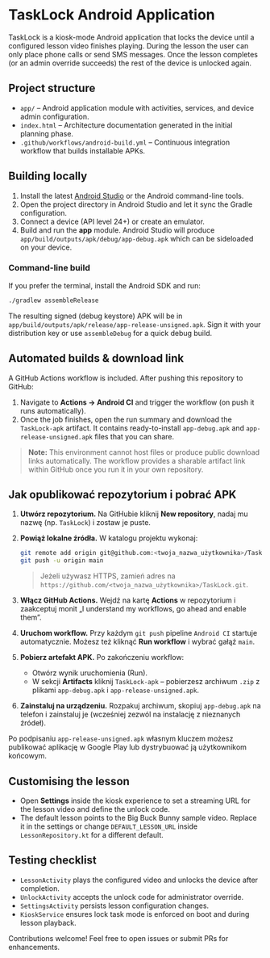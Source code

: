 # TaskLock Android Application

TaskLock is a kiosk-mode Android application that locks the device until a configured lesson video finishes playing. During the lesson the user can only place phone calls or send SMS messages. Once the lesson completes (or an admin override succeeds) the rest of the device is unlocked again.

## Project structure

- `app/` – Android application module with activities, services, and device admin configuration.
- `index.html` – Architecture documentation generated in the initial planning phase.
- `.github/workflows/android-build.yml` – Continuous integration workflow that builds installable APKs.

## Building locally

1. Install the latest [Android Studio](https://developer.android.com/studio) or the Android command-line tools.
2. Open the project directory in Android Studio and let it sync the Gradle configuration.
3. Connect a device (API level 24+) or create an emulator.
4. Build and run the **app** module. Android Studio will produce `app/build/outputs/apk/debug/app-debug.apk` which can be sideloaded on your device.

### Command-line build

If you prefer the terminal, install the Android SDK and run:

```bash
./gradlew assembleRelease
```

The resulting signed (debug keystore) APK will be in `app/build/outputs/apk/release/app-release-unsigned.apk`. Sign it with your distribution key or use `assembleDebug` for a quick debug build.

## Automated builds & download link

A GitHub Actions workflow is included. After pushing this repository to GitHub:

1. Navigate to **Actions → Android CI** and trigger the workflow (on push it runs automatically).
2. Once the job finishes, open the run summary and download the `TaskLock-apk` artifact. It contains ready-to-install `app-debug.apk` and `app-release-unsigned.apk` files that you can share.

> **Note:** This environment cannot host files or produce public download links automatically. The workflow provides a sharable artifact link within GitHub once you run it in your own repository.

## Jak opublikować repozytorium i pobrać APK

1. **Utwórz repozytorium.** Na GitHubie kliknij **New repository**, nadaj mu nazwę (np. `TaskLock`) i zostaw je puste.
2. **Powiąż lokalne źródła.** W katalogu projektu wykonaj:

   ```bash
   git remote add origin git@github.com:<twoja_nazwa_użytkownika>/TaskLock.git
   git push -u origin main
   ```

   > Jeżeli używasz HTTPS, zamień adres na `https://github.com/<twoja_nazwa_użytkownika>/TaskLock.git`.
3. **Włącz GitHub Actions.** Wejdź na kartę **Actions** w repozytorium i zaakceptuj monit „I understand my workflows, go ahead and enable them”.
4. **Uruchom workflow.** Przy każdym `git push` pipeline `Android CI` startuje automatycznie. Możesz też kliknąć **Run workflow** i wybrać gałąź `main`.
5. **Pobierz artefakt APK.** Po zakończeniu workflow:
   - Otwórz wynik uruchomienia (Run).
   - W sekcji **Artifacts** kliknij `TaskLock-apk` – pobierzesz archiwum `.zip` z plikami `app-debug.apk` i `app-release-unsigned.apk`.
6. **Zainstaluj na urządzeniu.** Rozpakuj archiwum, skopiuj `app-debug.apk` na telefon i zainstaluj je (wcześniej zezwól na instalację z nieznanych źródeł).

Po podpisaniu `app-release-unsigned.apk` własnym kluczem możesz publikować aplikację w Google Play lub dystrybuować ją użytkownikom końcowym.

## Customising the lesson

- Open **Settings** inside the kiosk experience to set a streaming URL for the lesson video and define the unlock code.
- The default lesson points to the Big Buck Bunny sample video. Replace it in the settings or change `DEFAULT_LESSON_URL` inside `LessonRepository.kt` for a different default.

## Testing checklist

- `LessonActivity` plays the configured video and unlocks the device after completion.
- `UnlockActivity` accepts the unlock code for administrator override.
- `SettingsActivity` persists lesson configuration changes.
- `KioskService` ensures lock task mode is enforced on boot and during lesson playback.

Contributions welcome! Feel free to open issues or submit PRs for enhancements.
